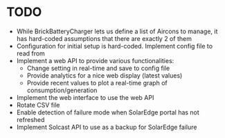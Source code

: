 # TODO

- While BrickBatteryCharger lets us define a list of Aircons to manage,
it has hard-coded assumptions that there are exactly 2 of them
- Configuration for initial setup is hard-coded. Implement config file
to read from
- Implement a web API to provide various functionalities:
  - Change setting in real-time and save to config file
  - Provide analytics for a nice web display (latest values)
  - Provide recent values to plot a real-time graph of consumption/generation
- Implement the web interface to use the web API
- Rotate CSV file
- Enable detection of failure mode when SolarEdge portal has not refreshed
- Implement Solcast API to use as a backup for SolarEdge failure
